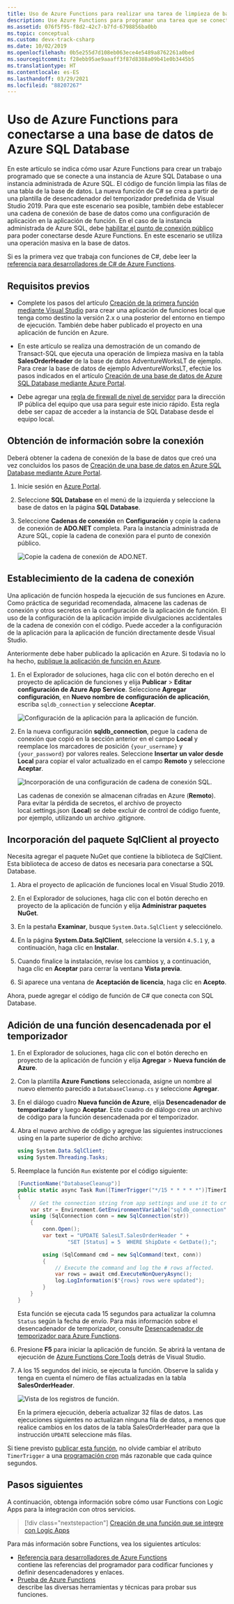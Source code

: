```yaml
---
title: Uso de Azure Functions para realizar una tarea de limpieza de base de datos
description: Use Azure Functions para programar una tarea que se conecte a Azure SQL Database a fin de limpiar filas de forma periódica.
ms.assetid: 076f5f95-f8d2-42c7-b7fd-6798856ba0bb
ms.topic: conceptual
ms.custom: devx-track-csharp
ms.date: 10/02/2019
ms.openlocfilehash: 0b5e255d7d108eb063ece4e5489a8762261a0bed
ms.sourcegitcommit: f28ebb95ae9aaaff3f87d8388a09b41e0b3445b5
ms.translationtype: HT
ms.contentlocale: es-ES
ms.lasthandoff: 03/29/2021
ms.locfileid: "88207267"
---
```

# <a name="use-azure-functions-to-connect-to-an-azure-sql-database"></a>Uso de Azure Functions para conectarse a una base de datos de Azure SQL Database

En este artículo se indica cómo usar Azure Functions para crear un trabajo programado que se conecte a una instancia de Azure SQL Database o una instancia administrada de Azure SQL. El código de función limpia las filas de una tabla de la base de datos. La nueva función de C# se crea a partir de una plantilla de desencadenador del temporizador predefinida de Visual Studio 2019. Para que este escenario sea posible, también debe establecer una cadena de conexión de base de datos como una configuración de aplicación en la aplicación de función. En el caso de la instancia administrada de Azure SQL, debe [habilitar el punto de conexión público](../azure-sql/managed-instance/public-endpoint-configure.md) para poder conectarse desde Azure Functions. En este escenario se utiliza una operación masiva en la base de datos. 

Si es la primera vez que trabaja con funciones de C#, debe leer la [referencia para desarrolladores de C# de Azure Functions](functions-dotnet-class-library.md).

## <a name="prerequisites"></a>Requisitos previos

+ Complete los pasos del artículo [Creación de la primera función mediante Visual Studio](functions-create-your-first-function-visual-studio.md) para crear una aplicación de funciones local que tenga como destino la versión 2.x o una posterior del entorno en tiempo de ejecución. También debe haber publicado el proyecto en una aplicación de función en Azure.

+ En este artículo se realiza una demostración de un comando de Transact-SQL que ejecuta una operación de limpieza masiva en la tabla **SalesOrderHeader** de la base de datos AdventureWorksLT de ejemplo. Para crear la base de datos de ejemplo AdventureWorksLT, efectúe los pasos indicados en el artículo [Creación de una base de datos de Azure SQL Database mediante Azure Portal](../azure-sql/database/single-database-create-quickstart.md).

+ Debe agregar una [regla de firewall de nivel de servidor](../azure-sql/database/firewall-create-server-level-portal-quickstart.md) para la dirección IP pública del equipo que usa para seguir este inicio rápido. Esta regla debe ser capaz de acceder a la instancia de SQL Database desde el equipo local.  

## <a name="get-connection-information"></a>Obtención de información sobre la conexión

Deberá obtener la cadena de conexión de la base de datos que creó una vez concluidos los pasos de [Creación de una base de datos en Azure SQL Database mediante Azure Portal](../azure-sql/database/single-database-create-quickstart.md).

1. Inicie sesión en [Azure Portal](https://portal.azure.com/).

1. Seleccione **SQL Database** en el menú de la izquierda y seleccione la base de datos en la página **SQL Database**.

1. Seleccione **Cadenas de conexión**  en **Configuración** y copie la cadena de conexión de **ADO.NET** completa. Para la instancia administrada de Azure SQL, copie la cadena de conexión para el punto de conexión público.

    ![Copie la cadena de conexión de ADO.NET.](./media/functions-scenario-database-table-cleanup/adonet-connection-string.png)

## <a name="set-the-connection-string"></a>Establecimiento de la cadena de conexión

Una aplicación de función hospeda la ejecución de sus funciones en Azure. Como práctica de seguridad recomendada, almacene las cadenas de conexión y otros secretos en la configuración de la aplicación de función. El uso de la configuración de la aplicación impide divulgaciones accidentales de la cadena de conexión con el código. Puede acceder a la configuración de la aplicación para la aplicación de función directamente desde Visual Studio.

Anteriormente debe haber publicado la aplicación en Azure. Si todavía no lo ha hecho, [publique la aplicación de función en Azure](functions-develop-vs.md#publish-to-azure).

1. En el Explorador de soluciones, haga clic con el botón derecho en el proyecto de aplicación de funciones y elija **Publicar** > **Editar configuración de Azure App Service**. Seleccione **Agregar configuración**, en **Nuevo nombre de configuración de aplicación**, escriba `sqldb_connection` y seleccione **Aceptar**.

    ![Configuración de la aplicación para la aplicación de función.](./media/functions-scenario-database-table-cleanup/functions-app-service-add-setting.png)

1. En la nueva configuración **sqldb_connection**, pegue la cadena de conexión que copió en la sección anterior en el campo **Local** y reemplace los marcadores de posición `{your_username}` y `{your_password}` por valores reales. Seleccione **Insertar un valor desde Local** para copiar el valor actualizado en el campo **Remoto** y seleccione **Aceptar**.

    ![Incorporación de una configuración de cadena de conexión SQL.](./media/functions-scenario-database-table-cleanup/functions-app-service-settings-connection-string.png)

    Las cadenas de conexión se almacenan cifradas en Azure (**Remoto**). Para evitar la pérdida de secretos, el archivo de proyecto local.settings.json (**Local**) se debe excluir de control de código fuente, por ejemplo, utilizando un archivo .gitignore.

## <a name="add-the-sqlclient-package-to-the-project"></a>Incorporación del paquete SqlClient al proyecto

Necesita agregar el paquete NuGet que contiene la biblioteca de SqlClient. Esta biblioteca de acceso de datos es necesaria para conectarse a SQL Database.

1. Abra el proyecto de aplicación de funciones local en Visual Studio 2019.

1. En el Explorador de soluciones, haga clic con el botón derecho en proyecto de la aplicación de función y elija **Administrar paquetes NuGet**.

1. En la pestaña **Examinar**, busque ```System.Data.SqlClient``` y selecciónelo.

1. En la página **System.Data.SqlClient**, seleccione la versión `4.5.1` y, a continuación, haga clic en **Instalar**.

1. Cuando finalice la instalación, revise los cambios y, a continuación, haga clic en **Aceptar** para cerrar la ventana **Vista previa**.

1. Si aparece una ventana de **Aceptación de licencia**, haga clic en **Acepto**.

Ahora, puede agregar el código de función de C# que conecta con SQL Database.

## <a name="add-a-timer-triggered-function"></a>Adición de una función desencadenada por el temporizador

1. En el Explorador de soluciones, haga clic con el botón derecho en proyecto de la aplicación de función y elija **Agregar** > **Nueva función de Azure**.

1. Con la plantilla **Azure Functions** seleccionada, asigne un nombre al nuevo elemento parecido a `DatabaseCleanup.cs` y seleccione **Agregar**.

1. En el diálogo cuadro **Nueva función de Azure**, elija **Desencadenador de temporizador** y luego **Aceptar**. Este cuadro de diálogo crea un archivo de código para la función desencadenada por el temporizador.

1. Abra el nuevo archivo de código y agregue las siguientes instrucciones using en la parte superior de dicho archivo:

    ```cs
    using System.Data.SqlClient;
    using System.Threading.Tasks;
    ```

1. Reemplace la función `Run` existente por el código siguiente:

    ```cs
    [FunctionName("DatabaseCleanup")]
    public static async Task Run([TimerTrigger("*/15 * * * * *")]TimerInfo myTimer, ILogger log)
    {
        // Get the connection string from app settings and use it to create a connection.
        var str = Environment.GetEnvironmentVariable("sqldb_connection");
        using (SqlConnection conn = new SqlConnection(str))
        {
            conn.Open();
            var text = "UPDATE SalesLT.SalesOrderHeader " +
                    "SET [Status] = 5  WHERE ShipDate < GetDate();";

            using (SqlCommand cmd = new SqlCommand(text, conn))
            {
                // Execute the command and log the # rows affected.
                var rows = await cmd.ExecuteNonQueryAsync();
                log.LogInformation($"{rows} rows were updated");
            }
        }
    }
    ```

    Esta función se ejecuta cada 15 segundos para actualizar la columna `Status` según la fecha de envío. Para más información sobre el desencadenador de temporizador, consulte [Desencadenador de temporizador para Azure Functions](functions-bindings-timer.md).

1. Presione **F5** para iniciar la aplicación de función. Se abrirá la ventana de ejecución de [Azure Functions Core Tools](functions-develop-local.md) detrás de Visual Studio.

1. A los 15 segundos del inicio, se ejecuta la función. Observe la salida y tenga en cuenta el número de filas actualizadas en la tabla **SalesOrderHeader**.

    ![Vista de los registros de función.](./media/functions-scenario-database-table-cleanup/function-execution-results-log.png)

    En la primera ejecución, debería actualizar 32 filas de datos. Las ejecuciones siguientes no actualizan ninguna fila de datos, a menos que realice cambios en los datos de la tabla SalesOrderHeader para que la instrucción `UPDATE` seleccione más filas.

Si tiene previsto [publicar esta función](functions-develop-vs.md#publish-to-azure), no olvide cambiar el atributo `TimerTrigger` a una [programación cron](functions-bindings-timer.md#ncrontab-expressions) más razonable que cada quince segundos.

## <a name="next-steps"></a>Pasos siguientes

A continuación, obtenga información sobre cómo usar Functions con Logic Apps para la integración con otros servicios.

> [!div class="nextstepaction"]
> [Creación de una función que se integre con Logic Apps](functions-twitter-email.md)

Para más información sobre Functions, vea los siguientes artículos:

+ [Referencia para desarrolladores de Azure Functions](functions-reference.md)  
  contiene las referencias del programador para codificar funciones y definir desencadenadores y enlaces.
+ [Prueba de Azure Functions](functions-test-a-function.md)  
  describe las diversas herramientas y técnicas para probar sus funciones.  
